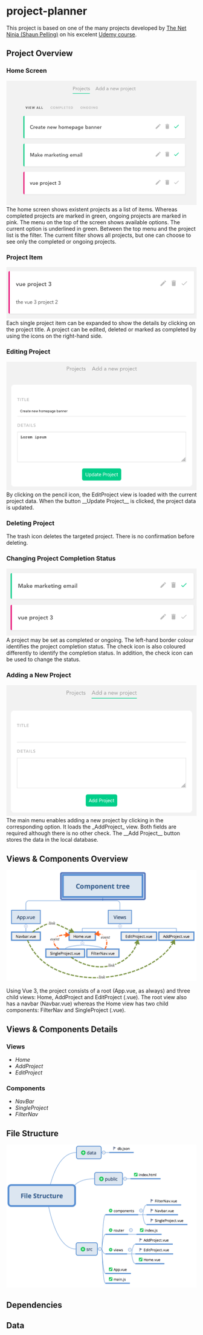 # project-planner
This project is based on one of the many projects developed by [The Net Ninja (Shaun Pelling)](https://www.youtube.com/channel/UCW5YeuERMmlnqo4oq8vwUpg) on his excelent [Udemy course](https://www.udemy.com/course/build-web-apps-with-vuejs-firebase).

## Project Overview

### Home Screen
<img src="./pics/Home.png"  />
The home screen shows existent projects as a list of items. Whereas completed projects are marked in green, ongoing projects are marked in pink. The menu on the top of the screen shows available options. The current option is underlined in green. Between the top menu and the project list is the filter. The current filter shows all projects, but one can choose to see only the completed or ongoing projects.

### Project Item
<img src="./pics/ProjectItem.png"  />
Each single project item can be expanded to show the details by clicking on the project title. A project can be edited, deleted or marked as completed by using the icons on the right-hand side.

### Editing Project
<img src="./pics/EditProject.png"  />
By clicking on the pencil icon, the EditProject view is loaded with the current project data. When the button __Update Project__ is clicked, the project data is updated.

### Deleting Project
The trash icon deletes the targeted project. There is no confirmation before deleting.

### Changing Project Completion Status
<img src="./pics/CompletionStatus.png"  />
A project may be set as completed or ongoing. The left-hand border colour identifies the project completion status. The check icon is also coloured differently to identify the completion status. In addition, the check icon can be used to change the status.

### Adding a New Project
<img src="./pics/AddProject.png"  />
The main menu enables adding a new project by clicking in the corresponding option. It loads the _AddProject_ view. Both fields are required although there is no other check. The __Add Project__ button stores the data in the local database.

## Views & Components Overview

<img src="./pics/ComponentTree.png"  />

Using Vue 3, the project consists of a root (App.vue, as always) and three child views: Home, AddProject and EditProject (.vue). The root view also has a navbar (Navbar.vue) whereas the Home view has two child components: FilterNav and SingleProject (.vue).

## Views & Components Details

### Views
* _Home_
* _AddProject_
* _EditProject_

### Components
* _NavBar_
* _SingleProject_
* _FilterNav_

## File Structure

<img src="./pics/FileStructure.png"  />

## Dependencies

## Data
